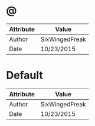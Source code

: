 # @
| Attribute | Value |
| ---  | ---     |
| Author | SixWingedFreak |
| Date | 10/23/2015 |
# Default
| Attribute | Value |
| ---  | ---     |
| Author | SixWingedFreak |
| Date | 10/23/2015 |
